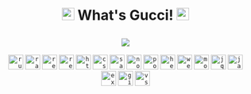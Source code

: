 <h1 align="center"> 
  <img src="https://emoji.discord.st/emojis/768b108d-274f-4f44-a634-8477b16efce7.gif" width="25">
  What's Gucci! 
  <img src="https://emoji.discord.st/emojis/768b108d-274f-4f44-a634-8477b16efce7.gif" width="25">
 </h1>
<h2 align="center">
  <a href="https://git.io/typing-svg">
    <img src="https://readme-typing-svg.herokuapp.com/?lines=Full+Stack+Web+Developer;constantly+learning&color=f75c7e&center=true&vCenter=true">
  </a>
</h2>

<!-- ![skills](https://skillicons.dev/icons?i=ruby,rails,react,redux,html,css,sass,postgres,heroku,aws,webpack,mongodb,jquery,js,express,nodejs,git,vscode&theme=light)
 -->
 <div align="center">
<code><img title="ruby" alt="ruby" width="30px" src="https://cdn.jsdelivr.net/gh/devicons/devicon/icons/ruby/ruby-original.svg" /></code>
<code><img title="rails" alt="rails" width="30px" src="https://cdn.jsdelivr.net/gh/devicons/devicon/icons/rails/rails-original-wordmark.svg" /></code>
<code><img title="react" alt="react" width="30px" src="https://cdn.jsdelivr.net/gh/devicons/devicon/icons/react/react-original.svg" /></code>
<code><img title="redux" alt="redux" width="30px" src="https://cdn.jsdelivr.net/gh/devicons/devicon/icons/redux/redux-original.svg" /></code>
<code><img title="HTML 5" alt="html5" width="30px" src="https://cdn.jsdelivr.net/gh/devicons/devicon/icons/html5/html5-original.svg" /></code>
<code><img title="css3" alt="css3" width="30px" src="https://cdn.jsdelivr.net/gh/devicons/devicon/icons/css3/css3-original.svg" /></code>
<code><img title="sass" alt="sass" width="30px" src="https://cdn.jsdelivr.net/gh/devicons/devicon/icons/sass/sass-original.svg" /></code>
<code><img title="nodejs" alt="nodejs" width="30px" src="https://cdn.jsdelivr.net/gh/devicons/devicon/icons/nodejs/nodejs-original.svg" /></code>
<code><img title="postgresql" alt="postgresql" width="30px" src="https://cdn.jsdelivr.net/gh/devicons/devicon/icons/postgresql/postgresql-original.svg" /></code>
<code><img title="heroku" alt="heroku" width="30px" src="https://cdn.jsdelivr.net/gh/devicons/devicon/icons/heroku/heroku-original.svg" /></code>
<code><img title="webpack" alt="webpack" width="30px" src="https://cdn.jsdelivr.net/gh/devicons/devicon/icons/webpack/webpack-original.svg" /></code>
<code><img title="mongodb" alt="mongodb" width="30px" src="https://cdn.jsdelivr.net/gh/devicons/devicon/icons/mongodb/mongodb-original.svg" /></code>
<code><img title="jquery" alt="jquery" width="30px" src="https://cdn.jsdelivr.net/gh/devicons/devicon/icons/jquery/jquery-original.svg" /></code>
<code><img title="javascript" alt="javascript" width="30px" src="https://cdn.jsdelivr.net/gh/devicons/devicon/icons/javascript/javascript-original.svg" /></code>
<code><img title="express" alt="express" width="30px" src="https://cdn.jsdelivr.net/gh/devicons/devicon/icons/express/express-original.svg" /></code>
<code><img title="git" alt="git" width="30px" src="https://cdn.jsdelivr.net/gh/devicons/devicon/icons/git/git-original.svg" /></code>
<code><img title="vscode" alt="vscode" width="30px" src="https://cdn.jsdelivr.net/gh/devicons/devicon/icons/vscode/vscode-original.svg" /></code>
<div>
